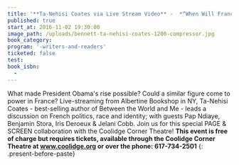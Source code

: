 ```yaml
---
title: '**Ta-Nehisi Coates via Live Stream Video** -  *“When Will France Have Its Barack Obama?”*'
published: true
start_at: 2016-11-02 19:30:00
image_path: /uploads/bennett-ta-nehisi-coates-1200-compressor.jpg
book_category:
program: '-writers-and-readers'
ticketed: false
test:
book_isbn:
  -
---
```



What made President Obama's rise possible? Could a similar figure come to power in France? Live-streaming from Albertine Bookshop in NY, Ta-Nehisi Coates - best-selling author of Between the World and Me - leads a discussion on French politics, race and identity; with guests Pap Ndiaye, Benjamin Stora, Iris Deroeux & Jelani Cobb. Join us for this special PAGE & SCREEN collaboration with the Coolidge Corner Theatre!&nbsp;**This event is free of charge but requires tickets, available through the Coolidge Corner Theatre at www.coolidge.org or over the phone: 617-734-2501**
{: .present-before-paste}